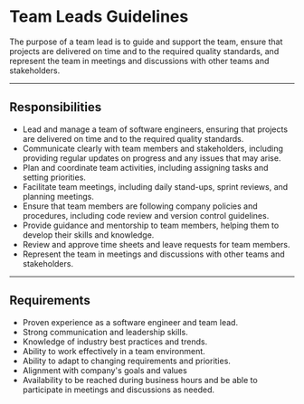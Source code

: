 # Team Leads Guidelines

The purpose of a team lead is to guide and support the team, ensure that projects are delivered on time and to the required quality standards, and represent the team in meetings and discussions with other teams and stakeholders.

<hr>

## Responsibilities

- Lead and manage a team of software engineers, ensuring that projects are delivered on time and to the required quality standards.
- Communicate clearly with team members and stakeholders, including providing regular updates on progress and any issues that may arise.
- Plan and coordinate team activities, including assigning tasks and setting priorities.
- Facilitate team meetings, including daily stand-ups, sprint reviews, and planning meetings.
- Ensure that team members are following company policies and procedures, including code review and version control guidelines.
- Provide guidance and mentorship to team members, helping them to develop their skills and knowledge.
- Review and approve time sheets and leave requests for team members.
- Represent the team in meetings and discussions with other teams and stakeholders.

<hr>

## Requirements

 - Proven experience as a software engineer and team lead.
 - Strong communication and leadership skills.
 - Knowledge of industry best practices and trends.
 - Ability to work effectively in a team environment.
 - Ability to adapt to changing requirements and priorities.
 - Alignment with company's goals and values
 - Availability to be reached during business hours and be able to participate in meetings and discussions as needed.
